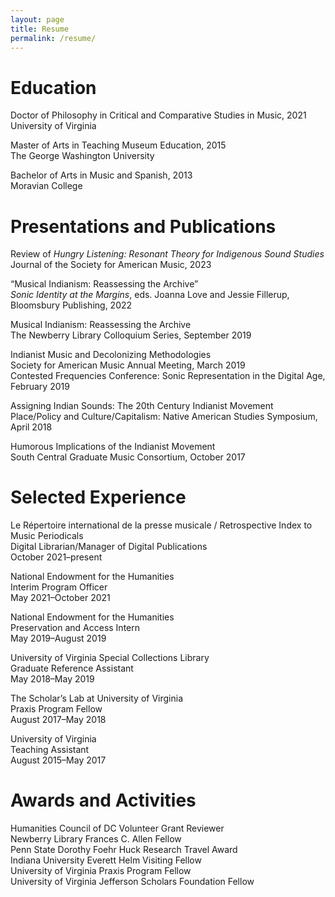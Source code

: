 ```yaml
---
layout: page
title: Resume
permalink: /resume/
---
```



<h1>Education</h1>
 <p>Doctor of Philosophy in Critical and Comparative Studies in Music, 2021
    <br>University of Virginia</p>
<p>Master of Arts in Teaching Museum Education, 2015
<br> The George Washington University</p>
<p>Bachelor of Arts in Music and Spanish, 2013
<br>Moravian College</p>
          
  <h1>Presentations and Publications</h1>
<p>Review of <i>Hungry Listening: Resonant Theory for Indigenous Sound Studies</i>
  <br>Journal of the Society for American Music, 2023</p>
<p>“Musical Indianism: Reassessing the Archive”
   <br><i>Sonic Identity at the Margins</i>, eds. Joanna Love and Jessie Fillerup, Bloomsbury Publishing, 2022</p>
 <p>Musical Indianism: Reassessing the Archive
         <br>The Newberry Library Colloquium Series, September 2019</p>
 <p>Indianist Music and Decolonizing Methodologies
    <br>Society for American Music Annual Meeting, March 2019
  <br>Contested Frequencies Conference: Sonic Representation in the Digital Age, February 2019</p>
 <p>Assigning Indian Sounds: The 20th Century Indianist Movement
     <br>Place/Policy and Culture/Capitalism: Native American Studies Symposium, April 2018</p>
  <p>Humorous Implications of the Indianist Movement
              <br>South Central Graduate Music Consortium, October 2017</p>
<h1>Selected Experience</h1>
<P>Le Répertoire international de la presse musicale / Retrospective Index to Music Periodicals
  <br>Digital Librarian/Manager of Digital Publications
  <br>October 2021–present</P>
 <p>National Endowment for the Humanities
   <br>Interim Program Officer
       <br>May 2021–October 2021</p>

 <p>National Endowment for the Humanities
                <br>Preservation and Access Intern
                <br>May 2019–August 2019
</p>

  <p>University of Virginia Special Collections Library
        <br>Graduate Reference Assistant
        <br>May 2018–May 2019</p>
<p>The Scholar’s Lab at University of Virginia
      <br>Praxis Program Fellow
       <br>August 2017–May 2018</p>
<p>University of Virginia
          <br>Teaching Assistant
        <br>August 2015–May 2017</p>
 <p><h1>Awards and Activities</h1>

<p>
Humanities Council of DC Volunteer Grant Reviewer
<br>Newberry Library Frances C. Allen Fellow
<br>Penn State Dorothy Foehr Huck Research Travel Award
<br>Indiana University Everett Helm Visiting Fellow
<br>University of Virginia Praxis Program Fellow
<br>University of Virginia Jefferson Scholars Foundation Fellow</p>
<br>
<br>
<br>
<br>
<br>
<br>
<br>
<br>
<br>
<br>
<br>
<br>
<br>
<br>
<br>
<br></p>

